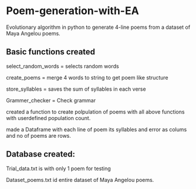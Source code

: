 # Poem-generation-with-EA

Evolutionary algorithm in python to generate 4-line poems from a dataset of Maya Angelou poems.


## Basic functions created
 select_random_words = selects random words
 
 create_poems = merge 4 words to string to get poem like structure
 
 store_syllables = saves the sum of syllables in each verse
 
 Grammer_checker = Check grammar
 
 created a function to create polpulation of poems with all above functions with userdefined population count.
 
 made a Dataframe with each line of poem its syllables and error as colums and no of poems are rows.
 
## Database created:
  Trial_data.txt is with only 1 poem for testing
  
  Dataset_poems.txt id entire dataset of Maya Angelou poems.
